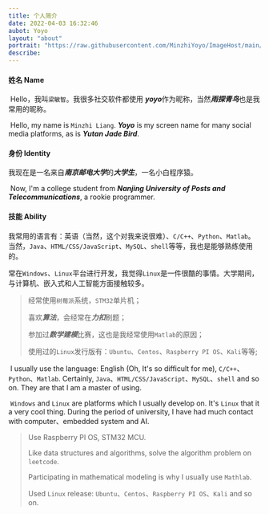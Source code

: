 ```yaml
---
title: 个人简介
date: 2022-04-03 16:32:46
aubot: Yoyo
layout: "about"
portrait: "https://raw.githubusercontent.com/MinzhiYoyo/ImageHost/main/202204051857441.png"
describe: 
---
```


####  姓名 Name 

​	Hello，我叫`梁敏智`。我很多社交软件都使用 ***yoyo***作为昵称，当然***雨探青鸟***也是我常用的昵称。

​	Hello, my name is `Minzhi Liang`. ***Yoyo*** is my screen name for many social media platforms, as is ***Yutan Jade Bird***.

#### 身份 Identity 

​	我现在是一名来自***南京邮电大学***的***大学生***，一名小白程序猿。

​	Now, I'm a college student from ***Nanjing University of Posts and Telecommunications***, a rookie    programmer.

#### 技能 Ability

​	我常用的语言有：英语（当然，这个对我来说很难）、`C/C++`、`Python`、`Matlab`。当然，`Java`、`HTML/CSS/JavaScript`、`MySQL`、`shell`等等，我也是能够熟练使用的。

​	常在`Windows`、`Linux`平台进行开发，我觉得`Linux`是一件很酷的事情。大学期间，与计算机、嵌入式和人工智能方面接触较多。

> 经常使用`树莓派`系统，`STM32`单片机；
>
> 喜欢***算法***，会经常在***力扣***刷题；
>
> 参加过***数学建模***比赛，这也是我经常使用`Matlab`的原因；
>
> 使用过的`Linux`发行版有：`Ubuntu`、`Centos`、`Raspberry PI OS`、`Kali`等等;

​	I usually use the language: English (Oh, It's so difficult for me), `C/C++`、`Python`、`Matlab`. Certainly, `Java`、`HTML/CSS/JavaScript`、`MySQL`、`shell` and so on. They are that I am a master of using. 

​	`Windows` and `Linux` are platforms which I usually  develop on. It's `Linux` that it a very cool thing. During the period of university, I have had much contact with computer、embedded system and AI.

> Use Raspberry PI OS, STM32 MCU.
>
> Like data structures and algorithms, solve the algorithm problem on `leetcode`.
>
> Participating in mathematical modeling is why I usually use `Mathlab`.
>
> Used `Linux` release: `Ubuntu`、`Centos`、`Raspberry PI OS`、`Kali` and so on.


